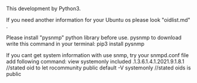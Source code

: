This development by Python3.

If you need another information for your Ubuntu os please look "oidlist.md" .


Please install "pysnmp" python library before use.
pysnmp to download write this command in your terminal: pip3 install pysnmp


If you cant get system information with use snmp, try your snmpd.conf file add following command:
view systemonly included .1.3.6.1.4.1.2021.9.1.8.1     //stated oid to let
rocommunity public default -V systemonly               //stated oids is public
